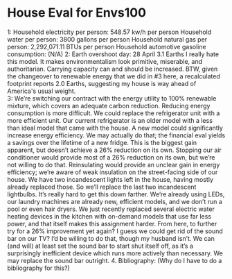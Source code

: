 # House Eval for Envs100

1:
Household electricity per person: 548.57 kw/h per person
Household water per person: 3800 gallons per person
Household natural gas per person: 2,292,071.11 BTUs per person
Household automotive gasoline consumption:  (N/A)
2:
Earth overshoot day: 28 April
3.1 Earths
I really hate this model.  It makes environmentalism look primitive, miserable, and authoritarian.  Carrying capacity can and should be increased.  BTW, given the changeover to renewable energy that we did in #3 here, a recalculated footprint reports 2.0 Earths, suggesting my house is way ahead of America's usual weight.  
3:
We’re switching our contract with the energy utility to 100% renewable mixture, which covers an adequate carbon reduction.
Reducing energy consumption is more difficult.  We could replace the refrigerator unit with a more efficient unit.  Our current refrigerator is an older model with a less than ideal model that came with the house.  A new model could significantly increase energy efficiency.  We may actually do that; the financial eval yields a savings over the lifetime of a new fridge.  This is the biggest gain apparent, but doesn’t achieve a 26% reduction on its own.
Stopping our air conditioner would provide most of a 26% reduction on its own, but we’re not willing to do that.  Reinsulating would provide an unclear gain in energy efficiency; we’re aware of weak insulation on the street-facing side of our house.
We have two incandescent lights left in the house, having mostly already replaced those.  So we’ll replace the last two incandescent lightbulbs.
It’s really hard to get this down farther.  We’re already using LEDs, our laundry machines are already new, efficient models, and we don’t run a pool or even hair dryers.  We just recently replaced several electric water heating devices in the kitchen with on-demand models that use far less power, and that itself makes this assignment harder.  From here, to further try for a 26% improvement yet again?  I guess we could get rid of the sound bar on our TV?  I’d be willing to do that, though my husband isn’t.  We can (and will) at least set the sound bar to start shut itself off, as it’s a surprisingly inefficient device which runs more actively than necessary.  We may replace the sound bar outright.
4.
Bibliography: (Why do I have to do a bibliography for this?)